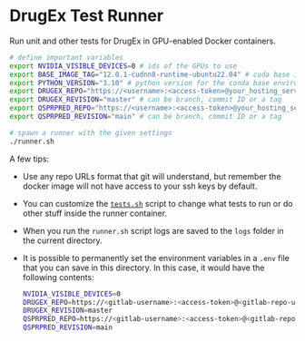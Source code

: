 # DrugEx Test Runner

Run unit and other tests for DrugEx in GPU-enabled Docker containers.

```bash
# define important variables
export NVIDIA_VISIBLE_DEVICES=0 # ids of the GPUs to use
export BASE_IMAGE_TAG="12.0.1-cudnn8-runtime-ubuntu22.04" # cuda base image tag, translated to nvidia/cuda:12.0.1-cudnn8-runtime-ubuntu22.04
export PYTHON_VERSION="3.10" # python version for the conda base environment
export DRUGEX_REPO="https://<username>:<access-token>@your_hosting_service.com/DrugEx.git"
export DRUGEX_REVISION="master" # can be branch, commit ID or a tag
export QSPRPRED_REPO="https://<username>:<access-token>@your_hosting_service.com/QSPRPred.git"
export QSPRPRED_REVISION="main" # can be branch, commit ID or a tag

# spawn a runner with the given settings
./runner.sh
```

A few tips:

- Use any repo URLs format that git will understand, but remember the docker image will not have access to your ssh keys by default.
- You can customize the [`tests.sh`](./tests.sh) script to change what tests to run or do other stuff inside the runner container.
- When you run the `runner.sh` script logs are saved to the `logs` folder in the current directory.
- It is possible to permanently set the environment variables in a `.env` file that you can save in this directory. In this case, it would have the following contents:
 
    ```bash
    NVIDIA_VISIBLE_DEVICES=0
    DRUGEX_REPO=https://<gitlab-username>:<access-token>@<gitlab-repo-url>
    DRUGEX_REVISION=master
    QSPRPRED_REPO=https://<gitlab-username>:<access-token>@<gitlab-repo-url>
    QSPRPRED_REVISION=main
    ```



